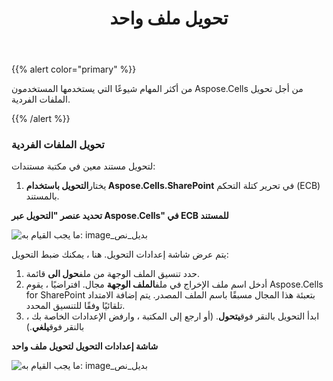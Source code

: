 ﻿---
title: تحويل ملف واحد
type: docs
weight: 10
url: /ar/sharepoint/convert-one-file/
---
{{% alert color="primary" %}} 

 من أكثر المهام شيوعًا التي يستخدمها المستخدمون Aspose.Cells من أجل تحويل الملفات الفردية.

{{% /alert %}} 
### **تحويل الملفات الفردية**
لتحويل مستند معين في مكتبة مستندات:

1.  يختار**التحويل باستخدام Aspose.Cells.SharePoint** في تحرير كتلة التحكم (ECB) بالمستند.

   **تحديد عنصر "التحويل عبر Aspose.Cells" في ECB للمستند** 

![ما يجب القيام به: image_بديل_نص](convert-one-file_1.png)



يتم عرض شاشة إعدادات التحويل. هنا ، يمكنك ضبط التحويل:

1.  حدد تنسيق الملف الوجهة من ملف**حول الى** قائمة.
1.  أدخل اسم ملف الإخراج في ملف**الملف الوجهة** مجال.
 افتراضيًا ، يقوم Aspose.Cells for SharePoint بتعبئة هذا المجال مسبقًا باسم الملف المصدر.
 يتم إضافة الامتداد تلقائيًا وفقًا للتنسيق المحدد.
1.  ابدأ التحويل بالنقر فوق**يتحول**.
 (أو ارجع إلى المكتبة ، وارفض الإعدادات الخاصة بك ، بالنقر فوق**يلغي**.)

**شاشة إعدادات التحويل لتحويل ملف واحد** 

![ما يجب القيام به: image_بديل_نص](convert-one-file_2.png)
